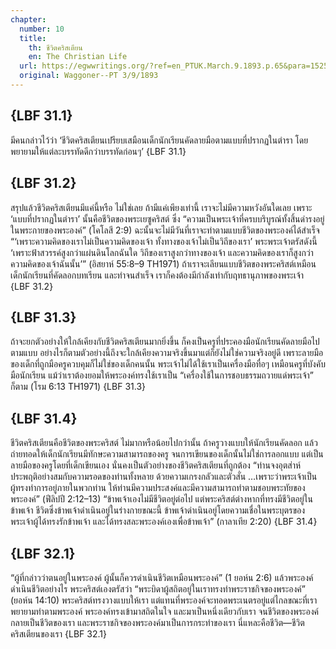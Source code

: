 ```yaml
---
chapter:
  number: 10
  title:
    th: ชีวิตคริสเตียน
    en: The Christian Life
  url: https://egwwritings.org/?ref=en_PTUK.March.9.1893.p.65&para=1525.699
  original: Waggoner--PT 3/9/1893
---
```


## {LBF 31.1}

มีคนกล่าวไว้ว่า ‘ชีวิตคริสเตียนเปรียบเสมือนเด็กนักเรียนคัดลายมือตามแบบที่ปรากฏในตำรา โดยพยายามให้แต่ละบรรทัดดีกว่าบรรทัดก่อนๆ’ {LBF 31.1}

## {LBF 31.2}

สรุปแล้วชีวิตคริสเตียนมีแค่นี้หรือ ไม่ใช่เลย ถ้ามีแค่เพียงเท่านี้ เราจะไม่มีความหวังอันใดเลย เพราะ ‘แบบที่ปรากฏในตำรา’ นั้นคือชีวิตของพระเยซูคริสต์ ซึ่ง “ความเป็นพระเจ้าที่ครบบริบูรณ์ทั้งสิ้นดำรงอยู่ในพระกายของพระองค์” (โคโลสี 2:9) ฉะนั้นจะไม่มีวันที่เราจะทำตามแบบชีวิตของพระองค์ได้สำเร็จ “‘เพราะความคิดของเราไม่เป็นความคิดของเจ้า ทั้งทางของเจ้าไม่เป็นวิถีของเรา’ พระพระเจ้าตรัสดังนี้ ‘เพราะฟ้าสวรรค์สูงกว่าแผ่นดินโลกฉันใด วิถีของเราสูงกว่าทางของเจ้า และความคิดของเราก็สูงกว่าความคิดของเจ้าฉันนั้น’” (อิสยาห์ 55:8–9 TH1971) ถ้าเราจะเลียนแบบชีวิตของพระคริสต์เหมือนเด็กนักเรียนที่คัดลอกบทเรียน และทำจนสำเร็จ เราก็คงต้องมีกำลังเท่ากับฤทธานุภาพของพระเจ้า {LBF 31.2}

## {LBF 31.3}

ถ้าจะยกตัวอย่างให้ใกล้เคียงกับชีวิตคริสเตียนมากยิ่งขึ้น ก็คงเป็นครูที่ประคองมือนักเรียนคัดลายมือไปตามแบบ อย่างไรก็ตามตัวอย่างนี้ถึงจะใกล้เคียงความจริงขึ้นมาแต่ก็ยังไม่ใช่ความจริงอยู่ดี เพราะลายมือของเด็กที่ถูกมือครูควบคุมก็ไม่ใช่ของเด็กคนนั้น พระเจ้าไม่ได้ใช้เราเป็นเครื่องมือทื่อๆ เหมือนครูที่บังคับมือนักเรียน แม้ว่าเราต้องยอมให้พระองค์ทรงใช้เราเป็น “เครื่องใช้ในการชอบธรรมถวายแด่พระเจ้า” ก็ตาม (โรม 6:13 TH1971) {LBF 31.3}

## {LBF 31.4}

ชีวิตคริสเตียนคือชีวิตของพระคริสต์ ไม่มากหรือน้อยไปกว่านั้น ถ้าครูวางแบบให้นักเรียนคัดลอก แล้วถ่ายทอดให้เด็กนักเรียนมีทักษะความสามารถของครู จนการเขียนของเด็กนั้นไม่ใช่การลอกแบบ แต่เป็นลายมือของครูโดยที่เด็กเขียนเอง นั่นคงเป็นตัวอย่างของชีวิตคริสเตียนที่ถูกต้อง “ท่านจงอุตส่าห์ประพฤติอย่างสมกับความรอดของท่านทั้งหลาย ด้วยความเกรงกลัวและตัวสั่น …เพราะว่าพระเจ้าเป็นผู้ทรงทำการอยู่ภายในพวกท่าน ให้ท่านมีความประสงค์และมีความสามารถทำตามชอบพระทัยของพระองค์” (ฟีลิปปี 2:12–13) “ข้าพเจ้าเองไม่มีชีวิตอยู่ต่อไป แต่พระคริสต์ต่างหากที่ทรงมีชีวิตอยู่ในข้าพเจ้า ชีวิตซึ่งข้าพเจ้าดำเนินอยู่ในร่างกายขณะนี้ ข้าพเจ้าดำเนินอยู่โดยความเชื่อในพระบุตรของพระเจ้าผู้ได้ทรงรักข้าพเจ้า และได้ทรงสละพระองค์เองเพื่อข้าพเจ้า” (กาลาเทีย 2:20) {LBF 31.4}

## {LBF 32.1}

“ผู้ที่กล่าวว่าตนอยู่ในพระองค์ ผู้นั้นก็ควรดำเนินชีวิตเหมือนพระองค์” (1 ยอห์น 2:6) แล้วพระองค์ดำเนินชีวิตอย่างไร พระคริสต์เองตรัสว่า “พระบิดาผู้สถิตอยู่ในเราทรงทำพระราชกิจของพระองค์” (ยอห์น 14:10) พระคริสต์ทรงวางแบบให้เรา แต่แทนที่พระองค์จะทอดพระเนตรอยู่แต่ไกลขณะที่เราพยายามทำตามพระองค์ พระองค์ทรงเข้ามาสถิตในใจ และมาเป็นหนึ่งเดียวกับเรา จนชีวิตของพระองค์กลายเป็นชีวิตของเรา และพระราชกิจของพระองค์มาเป็นการกระทำของเรา นี่แหละคือชีวิต—ชีวิตคริสเตียนของเรา {LBF 32.1}
